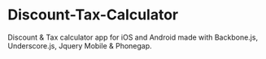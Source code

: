 Discount-Tax-Calculator
=========================

Discount &amp; Tax calculator app for iOS and Android made with Backbone.js, Underscore.js, Jquery Mobile &amp; Phonegap. 
